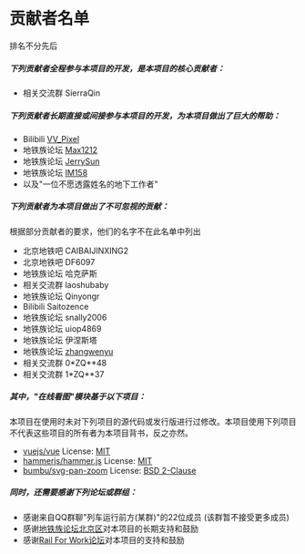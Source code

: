 # 贡献者名单
排名不分先后
##### 下列贡献者全程参与本项目的开发，是本项目的核心贡献者：
- 相关交流群 SierraQin
##### 下列贡献者长期直接或间接参与本项目的开发，为本项目做出了巨大的帮助：
- Bilibili [VV_Pixel](https://space.bilibili.com/97038991/#/)
- 地铁族论坛 [Max1212](http://www.ditiezu.com/space-uid-499794.html)
- 地铁族论坛 [JerrySun](http://www.ditiezu.com/space-uid-473205.html)
- 地铁族论坛 [IM158](http://www.ditiezu.com/space-uid-589997.html)
- 以及"一位不愿透露姓名的地下工作者"
##### 下列贡献者为本项目做出了不可忽视的贡献：
根据部分贡献者的要求，他们的名字不在此名单中列出
- 北京地铁吧 CAIBAIJINXING2
- 北京地铁吧 DF6097
- 地铁族论坛 哈克萨斯
- 相关交流群 laoshubaby
- 地铁族论坛 Qinyongr
- Bilibili Saitozence
- 地铁族论坛 snally2006
- 地铁族论坛 uiop4869
- 地铁族论坛 伊涅斯塔
- 地铁族论坛 [zhangwenyu](http://www.ditiezu.com/space-uid-263545.html)
- 相关交流群 0*ZQ**48
- 相关交流群 1*ZQ**37
##### 其中，"在线看图"模块基于以下项目：
本项目在使用时未对下列项目的源代码或发行版进行过修改。本项目使用下列项目不代表这些项目的所有者为本项目背书，反之亦然。
- [vuejs/vue](https://github.com/vuejs/vue)  License: [MIT](https://github.com/vuejs/vue/blob/dev/LICENSE) 
- [hammerjs/hammer.js](https://github.com/hammerjs/hammer.js)  License: [MIT](https://github.com/hammerjs/hammer.js/blob/master/LICENSE.md)
- [bumbu/svg-pan-zoom](https://github.com/bumbu/svg-pan-zoom)  License: [BSD 2-Clause](https://github.com/bumbu/svg-pan-zoom/blob/master/LICENSE)
##### 同时，还需要感谢下列论坛或群组：
- 感谢来自QQ群聊"列车运行前方(某群)"的22位成员 (该群暂不接受更多成员)
- 感谢[地铁族论坛北京区](http://www.ditiezu.com/forum-7-1.html)对本项目的长期支持和鼓励
- 感谢[Rail For Work论坛](https://rail.moe/)对本项目的支持和鼓励